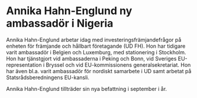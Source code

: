 # Annika Hahn-Englund ny ambassadör i Nigeria

Annika Hahn\-Englund arbetar idag med investeringsfrämjandefrågor på enheten för främjande och hållbart företagande (UD FH). Hon har tidigare varit ambassadör i Belgien och Luxemburg, med stationering i Stockholm. Hon har tjänstgjort vid ambassaderna i Peking och Bonn, vid Sveriges EU\-representation i Bryssel och vid EU\-kommissionens generalsekretariat. Hon har även bl.a. varit ambassadör för nordiskt samarbete i UD samt arbetat på Statsrådsberedningens EU\-kansli.

Annika Hahn\-Englund tillträder sin nya befattning i september i år.

